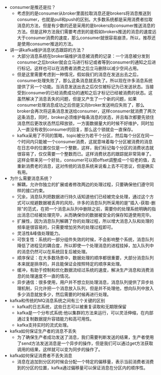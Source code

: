 + consumer是推还是拉？
  + 考虑到的是consumer从broker里面拉取消息还是brokers将消息推送到consumer，也就是pull和push的区别。大多数系统都是采用消费者拉取消息的方法，但是有少数的还是采用的是brokers向consumer推送消息的方法。但是这种方法我们需要考虑到的是假如brokers推送的消息的速度远大于consumer消费的速度，那么consumer就很容易崩溃，所以，推荐还是使用consumer推送的方法。
+ 讲一讲kafka维护消息状态跟踪的方法？
  + 大部分消息系统在broker端维护消息被消费的记录：一个消息被分发到consumer之后broker就会立马进行标记或者等到consumer的通知之后进行标记。这样也可以在消费者消费之后立马删除以减少空间占用。
  + 但是这里需要考虑到一种情况，假如我们的消息在发送出去之后，consumer处理失败了，那么这条消息就丢失了。所以现在许多消息系统提供了另一个功能。当消息发送出去之后仅仅被标记为已发送状态。当接受到consumer的已经消费成功的通知之后才标记已经被消费的状态。这虽然解决了消息丢失的问题，但是又产生了一个新的问题，如果consumer处理消息成功之后但是又向broker发送响应失败了，那么broker会再次将这条消息发送给consumer，这样consumer就消费了两次这条消息，同时，broker必须维护每条消息的状态，并且每次都要先锁住消息然后更改状态然后释放锁，一方面数据量大的时候不好维护，同时加入一直没有收到consumer的回复，那么这个锁就会一直保存。
  + kafka采用了不同的策略，topic被分为若干个分区，然后每个分区在同一个时间内只能被一个consumer消费，这就意味着每个分区被消费的消息在日志中的位置仅仅是一个整数，这样，我们标记每个分区的消费状态就很容易了，仅仅需要一个整数而已。这样消费状态的跟踪就非常简单了。这样会带来另一个好处，consumer可以把offset调整成一个较老的值，去重新消费老的消息，这对传统的消息系统来说看上去不可思议，但是确实有用。
+ 为什么需要消息系统？
  + 解耦，允许你独立的扩展或者修改两边的处理过程，只要确保他们遵守同样的接口约束。
  + 冗余，消息队列把数据进行持久话知道他们已经被完全处理，通过这个方式可以规避数据被丢弃的风险，许多的消息队列所采用的是"插入-获取-删除"的范式，在把一个消息从队列中删除之前，需要你的处理系统明确的指出消息已经被处理完毕，从而确保你的数据被安全的保存知道使用完毕。
  + 扩展性，因为消息队列解耦了你的处理过程，所以增大消息入队和处理的频率是很容易的，只需要增加另外的处理过程即可。
  + 灵活性&峰值处理能力。
  + 可恢复性：系统的一部分组件失效的时候，不会影响整个系统，消息队列降低了进程见的耦合度，所以即使一个处理消息的进程挂掉，加入队列中的消息仍然可以在系统回复后被处理。
  + 顺序保证：在大多数场景中，数据处理的顺序都很重要，大部分消息队列本来就是排序的，并且能保证会按照特定的顺序来处理。
  + 缓冲，有助于控制和优化数据流经过系统的速度，解决生产消息和消费消息的处理速度不一直的情况。
  + 异步通信：很多使用，用户并不想立刻处理消息，消息队列提供了异步处理机制，只允许把一个消息放入队列，但是并不处理他，想向队列中放入多少消息就放多少，然后需要的时候再进行处理。
+ kafka和传统的MQ消息系统之间有三个关键的区别
  + kafka的日志系统，这些日志可以被重复读取和无期限保留
  + kafka是一个分布式系统:他以集群的方法来运行，可以灵活伸缩，在内部通过复制数据提升容错能力和高可用性。
  + kafka支持实时的流式处理。
+ kafka如何保证生产者的消息不丢失
  + 为了确保生产者成功发送了消息，我们需要判断发送的结果，生产者使用了send方法发送消息是一个异步的操作，但是我们可以通过get方法获取调用的结果，这样就可以变为同步的操作了。
+ kafka如何保证消费者不丢失消息
  + 消息在追加到分区的时候会分配一个特定的偏移量，表示当前消费者消费到的分区的位置，kafka通过偏移量可以保证消息在分区内的顺序性。